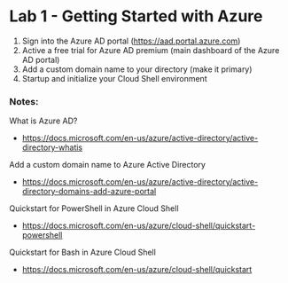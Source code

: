 # Lab 1 - Getting Started with Azure

1. Sign into the Azure AD portal (https://aad.portal.azure.com)
2. Active a free trial for Azure AD premium (main dashboard of the Azure AD portal)
3. Add a custom domain name to your directory (make it primary)
4. Startup and initialize your Cloud Shell environment

### Notes:

What is Azure AD?
* https://docs.microsoft.com/en-us/azure/active-directory/active-directory-whatis

Add a custom domain name to Azure Active Directory
* https://docs.microsoft.com/en-us/azure/active-directory/active-directory-domains-add-azure-portal

Quickstart for PowerShell in Azure Cloud Shell
* https://docs.microsoft.com/en-us/azure/cloud-shell/quickstart-powershell

Quickstart for Bash in Azure Cloud Shell
* https://docs.microsoft.com/en-us/azure/cloud-shell/quickstart
